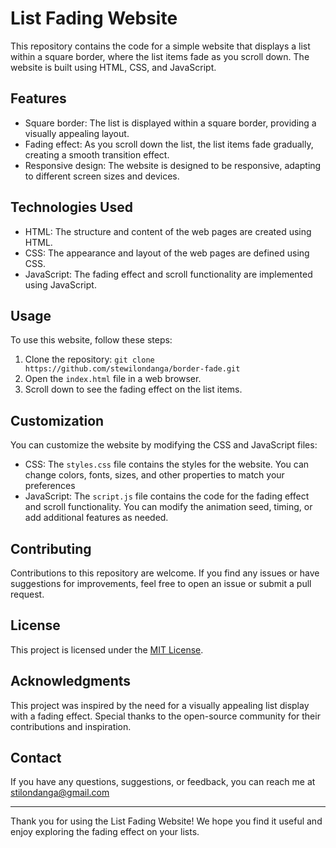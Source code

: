 # List Fading Website

This repository contains the code for a simple website that displays a list within a square border, where the list items fade as you 
scroll down. The website is built using HTML, CSS, and JavaScript.

## Features

- Square border: The list is displayed within a square border, providing a visually appealing layout.
- Fading effect: As you scroll down the list, the list items fade gradually, creating a smooth transition effect.
- Responsive design: The website is designed to be responsive, adapting to different screen sizes and devices.

## Technologies Used

- HTML: The structure and content of the web pages are created using HTML.
- CSS: The appearance and layout of the web pages are defined using CSS.
- JavaScript: The fading effect and scroll functionality are implemented using JavaScript.

## Usage

To use this website, follow these steps:

1. Clone the repository: `git clone https://github.com/stewilondanga/border-fade.git`
2. Open the `index.html` file in a web browser.
3. Scroll down to see the fading effect on the list items.

## Customization

You can customize the website by modifying the CSS and JavaScript files:

- CSS: The `styles.css` file contains the styles for the website. You can change colors, fonts, sizes, and other properties to match 
  your preferences
- JavaScript: The `script.js` file contains the code for the fading effect and scroll functionality. You can modify the animation 
 seed, timing, or add additional features as needed.

## Contributing

Contributions to this repository are welcome. If you find any issues or have suggestions for improvements, feel free to open an issue 
or submit a pull request.

## License

This project is licensed under the [MIT License](LICENSE).

## Acknowledgments

This project was inspired by the need for a visually appealing list display with a fading effect. Special thanks to the open-source 
community for their contributions and inspiration.

## Contact

If you have any questions, suggestions, or feedback, you can reach me at stilondanga@gmail.com

---

Thank you for using the List Fading Website! We hope you find it useful and enjoy exploring the fading effect on your lists.

